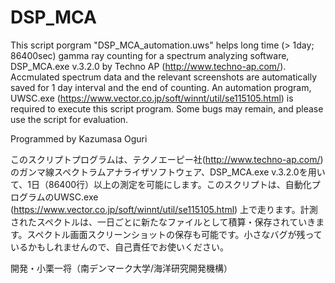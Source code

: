# DSP_MCA

This script porgram "DSP_MCA_automation.uws" helps long time (> 1day; 86400sec) gamma ray counting for a spectrum analyzing software, DSP_MCA.exe v.3.2.0 by Techno AP (http://www.techno-ap.com/).
Accmulated spectrum data and the relevant screenshots are automatically saved for 1 day interval and the end of counting.
An automation program, UWSC.exe (https://www.vector.co.jp/soft/winnt/util/se115105.html) is required to execute this script program.
Some bugs may remain, and please use the script for evaluation.

Programmed by Kazumasa Oguri

このスクリプトプログラムは、テクノエーピー社(http://www.techno-ap.com/)のガンマ線スペクトラムアナライザソフトウェア、DSP_MCA.exe v.3.2.0を用いて、1日（86400行）以上の測定を可能にします。このスクリプトは、自動化プログラムのUWSC.exe (https://www.vector.co.jp/soft/winnt/util/se115105.html) 上で走ります。計測されたスペクトルは、一日ごとに新たなファイルとして積算・保存されていきます。スペクトル画面スクリーンショットの保存も可能です。小さなバグが残っているかもしれませんので、自己責任でお使いください。

開発・小栗一将（南デンマーク大学/海洋研究開発機構）
